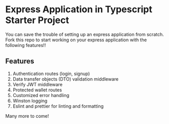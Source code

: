 # Express Application in Typescript Starter Project

You can save the trouble of setting up an express application from scratch. Fork this repo to start working on your express application with the following features!!

## Features
1. Authentication routes (login, signup)
2. Data transfer objects (DTO) validation middleware
3. Verify JWT middleware
4. Protected wallet routes 
5. Customized error handling 
6. Winston logging
7. Eslint and prettier for linting and formatting

Many more to come! 
